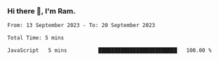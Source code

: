 ### Hi there 👋, I'm Ram.

<!--START_SECTION:waka-->

```txt
From: 13 September 2023 - To: 20 September 2023

Total Time: 5 mins

JavaScript   5 mins          █████████████████████████   100.00 %
```

<!--END_SECTION:waka-->
